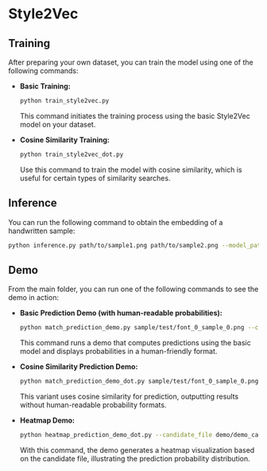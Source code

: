 # Style2Vec

## Training

After preparing your own dataset, you can train the model using one of the following commands:

- **Basic Training:**

  ```bash
  python train_style2vec.py
  ```

  This command initiates the training process using the basic Style2Vec model on your dataset.

- **Cosine Similarity Training:**

  ```bash
  python train_style2vec_dot.py
  ```

  Use this command to train the model with cosine similarity, which is useful for certain types of similarity searches.

## Inference

You can run the following command to obtain the embedding of a handwritten sample:

```bash
python inference.py path/to/sample1.png path/to/sample2.png --model_path path/to/model
```

## Demo

From the main folder, you can run one of the following commands to see the demo in action:

- **Basic Prediction Demo (with human-readable probabilities):**

  ```bash
  python match_prediction_demo.py sample/test/font_0_sample_0.png --candidate_file demo/demo_candidates.txt --visualize --output demo/demo.png --prob_format human
  ```

  This command runs a demo that computes predictions using the basic model and displays probabilities in a human-friendly format.

- **Cosine Similarity Prediction Demo:**

  ```bash
  python match_prediction_demo_dot.py sample/test/font_0_sample_0.png --candidate_file demo/demo_candidates.txt --visualize --output demo/demo.png --prob_format none
  ```

  This variant uses cosine similarity for prediction, outputting results without human-readable probability formats.

- **Heatmap Demo:**

  ```bash
  python heatmap_prediction_demo_dot.py --candidate_file demo/demo_candidates_heatmap.txt --output demo/demo_heatmap.png
  ```

  With this command, the demo generates a heatmap visualization based on the candidate file, illustrating the prediction probability distribution.
